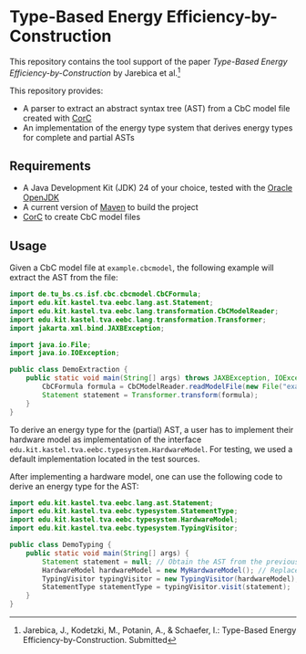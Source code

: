 # Type-Based Energy Efficiency-by-Construction
This repository contains the tool support of the paper *Type-Based Energy Efficiency-by-Construction* by Jarebica et al.[^1]

[^1]: Jarebica, J., Kodetzki, M., Potanin, A., & Schaefer, I.: Type-Based Energy Efficiency-by-Construction. Submitted 

This repository provides:
- A parser to extract an abstract syntax tree (AST) from a CbC model file created with [CorC](https://github.com/KIT-TVA/CorC)
- An implementation of the energy type system that derives energy types for complete and partial ASTs

## Requirements
- A Java Development Kit (JDK) 24 of your choice, tested with the [Oracle OpenJDK](https://openjdk.org/)
- A current version of [Maven](https://maven.apache.org/) to build the project
- [CorC](https://github.com/KIT-TVA/CorC) to create CbC model files

## Usage
Given a CbC model file at `example.cbcmodel`, the following example will extract the AST from the file:

```java
import de.tu_bs.cs.isf.cbc.cbcmodel.CbCFormula;
import edu.kit.kastel.tva.eebc.lang.ast.Statement;
import edu.kit.kastel.tva.eebc.lang.transformation.CbCModelReader;
import edu.kit.kastel.tva.eebc.lang.transformation.Transformer;
import jakarta.xml.bind.JAXBException;

import java.io.File;
import java.io.IOException;

public class DemoExtraction {
    public static void main(String[] args) throws JAXBException, IOException {
        CbCFormula formula = CbCModelReader.readModelFile(new File("example.cbcmodel"));
        Statement statement = Transformer.transform(formula);
    }
}
```

To derive an energy type for the (partial) AST, a user has to implement their hardware model as implementation
of the interface `edu.kit.kastel.tva.eebc.typesystem.HardwareModel`. For testing, we used a default implementation
located in the test sources.

After implementing a hardware model, one can use the following code to derive an energy type for the AST:

```java
import edu.kit.kastel.tva.eebc.lang.ast.Statement;
import edu.kit.kastel.tva.eebc.typesystem.StatementType;
import edu.kit.kastel.tva.eebc.typesystem.HardwareModel;
import edu.kit.kastel.tva.eebc.typesystem.TypingVisitor;

public class DemoTyping {
    public static void main(String[] args) {
        Statement statement = null; // Obtain the AST from the previous example
        HardwareModel hardwareModel = new MyHardwareModel(); // Replace with your hardware model implementation
        TypingVisitor typingVisitor = new TypingVisitor(hardwareModel);
        StatementType statementType = typingVisitor.visit(statement);
    }
}
```
